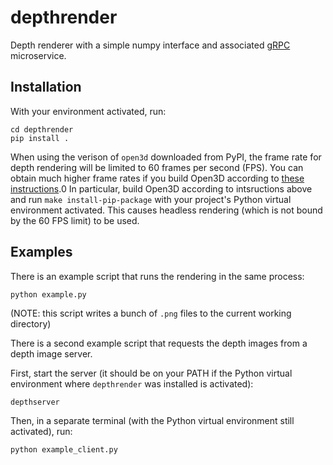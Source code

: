 # depthrender
Depth renderer with a simple numpy interface and associated [gRPC](https://grpc.io/) microservice.

## Installation

With your environment activated, run:
```
cd depthrender
pip install .
```

When using the verison of `open3d` downloaded from PyPI, the frame rate for depth rendering will be limited to 60 frames per second (FPS).
You can obtain much higher frame rates if you build Open3D according to [these instructions](http://www.open3d.org/docs/latest/tutorial/Advanced/headless_rendering.html).0
In particular, build Open3D according to intsructions above and run `make install-pip-package` with your project's Python virtual environment activated. 
This causes headless rendering (which is not bound by the 60 FPS limit) to be used.

## Examples

There is an example script that runs the rendering in the same process:
```
python example.py
```
(NOTE: this script writes a bunch of `.png` files to the current working directory)

There is a second example script that requests the depth images from a depth image server.

First, start the server (it should be on your PATH if the Python virtual environment where `depthrender` was installed is activated):
```
depthserver
```
Then, in a separate terminal (with the Python virtual environment still activated), run:
```
python example_client.py
```
